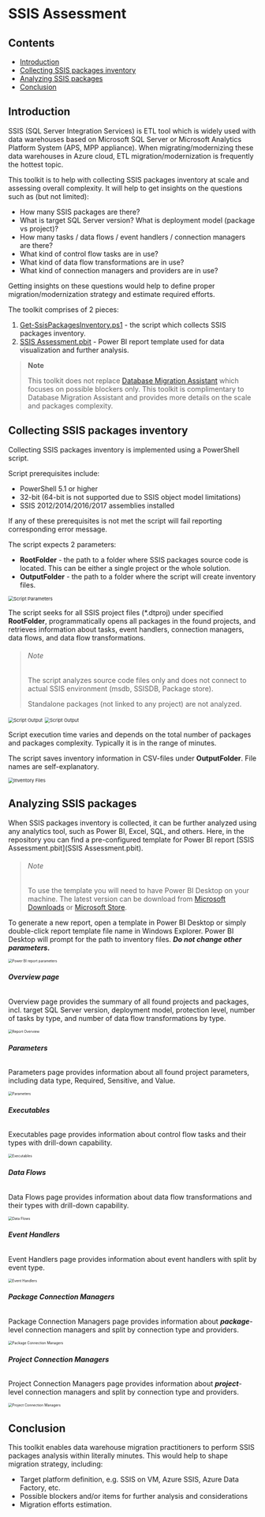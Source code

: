 # SSIS Assessment

## Contents

- [Introduction](#Introduction) 
- [Collecting SSIS packages inventory](#Collecting%20SSIS%20packages%20inventory)
- [Analyzing SSIS packages](#Analyzing%20SSIS%20packages)
- [Conclusion](#Conclusion)



## Introduction

SSIS (SQL Server Integration Services) is ETL tool which is widely used with data warehouses based on Microsoft SQL Server or Microsoft Analytics Platform System (APS, MPP appliance). When migrating/modernizing these data warehouses in Azure cloud, ETL migration/modernization is frequently the hottest topic.

This toolkit is to help with collecting SSIS packages inventory at scale and assessing overall complexity. It will help to get insights on the questions such as (but not limited):

- How many SSIS packages are there?
- What is target SQL Server version? What is deployment model (package vs project)?
- How many tasks / data flows / event handlers / connection managers are there?
- What kind of control flow tasks are in use? 
- What kind of data flow transformations are in use?
- What kind of connection managers and providers are in use?

Getting insights on these questions would help to define proper migration/modernization strategy and estimate required efforts.

The toolkit comprises of 2 pieces:

1) [Get-SsisPackagesInventory.ps1](Get-SsisPackagesInventory.ps1) - the script which collects SSIS packages inventory.
2) [SSIS Assessment.pbit](SSIS%20Assessment.pbit) - Power BI report template used for data visualization and further analysis.

> **Note**
>
> This toolkit does not replace [Database Migration Assistant](https://docs.microsoft.com/en-us/sql/dma/dma-assess-ssis?view=sql-server-ver15) which focuses on possible blockers only. This toolkit is complimentary to Database Migration Assistant and provides more details on the scale and packages complexity.



## Collecting SSIS packages inventory

Collecting SSIS packages inventory is implemented using a PowerShell script.

Script prerequisites include:

- PowerShell 5.1 or higher
- 32-bit (64-bit is not supported due to SSIS object model limitations)
- SSIS 2012/2014/2016/2017 assemblies installed

If any of these prerequisites is not met the script will fail reporting corresponding error message.

The script expects 2 parameters:

- **RootFolder** - the path to a folder where SSIS packages source code is located. This can be either a single project or the whole solution.
- **OutputFolder** - the path to a folder where the script will create inventory files.

<img src="images/ScriptParameters.png" alt="Script Parameters" style="zoom:67%;" />

The script seeks for all SSIS project files (*.dtproj) under specified **RootFolder**, programmatically opens all packages in the found projects, and retrieves information about tasks, event handlers, connection managers, data flows, and data flow transformations. 

> ###### Note
>
> The script analyzes source code files only and does not connect to actual SSIS environment (msdb, SSISDB, Package store).
>
> Standalone packages (not linked to any project) are not analyzed.

<img src="images/ScriptOutput.png" alt="Script Output" style="zoom:67%;" />

<img src="images/ScriptOutput2.png" alt="Script Output" style="zoom:67%;" />

Script execution time varies and depends on the total number of packages and packages complexity. Typically it is in the range of minutes.

The script saves inventory information in CSV-files under **OutputFolder**. File names are self-explanatory.

<img src=".\images\InventoryFiles.png" alt="Inventory Files" style="zoom: 67%;" />



## **Analyzing SSIS packages** ##

When SSIS packages inventory is collected, it can be further analyzed using any analytics tool, such as Power BI, Excel, SQL, and others. Here, in the repository you can find a pre-configured template for Power BI report [SSIS Assessment.pbit](SSIS Assessment.pbit).

> ###### Note
>
> To use the template you will need to have Power BI Desktop on your machine. The latest version can be download from [Microsoft Downloads](https://aka.ms/pbiSingleInstaller) or [Microsoft Store](https://aka.ms/pbidesktopstore). 

To generate a new report, open a template in Power BI Desktop or simply double-click report template file name in Windows Explorer. Power BI Desktop will prompt for the path to inventory files. ***Do not change other parameters.***

<img src="images/PBI-parameters.png" alt="Power BI report parameters" style="zoom:50%;" />



###### **Overview page**

Overview page provides the summary of all found projects and packages, incl. target SQL Server version, deployment model, protection level, number of tasks by type, and number of data flow transformations by type.

<img src="images/PBI-Report-Overview.png" alt="Report Overview" style="zoom: 50%;" />

###### **Parameters**

Parameters page provides information about all found project parameters, including data type, Required, Sensitive, and Value.

<img src="images/PBI-Report-Parameters.png" alt="Parameters" style="zoom:50%;" />

###### **Executables**

Executables page provides information about control flow tasks and their types with drill-down capability.

<img src="images/PBI-Report-Executables.png" alt="Executables" style="zoom:50%;" />

###### **Data Flows**

Data Flows page provides information about data flow transformations  and their types with drill-down capability.

<img src="images/PBI-Report-DataFlows.png" alt="Data Flows" style="zoom:50%;" />

###### **Event Handlers**

Event Handlers  page provides information about event handlers with split by event type.

<img src="images/PBI-Report-EventHandlers.png" alt="Event Handlers" style="zoom:50%;" />

###### **Package Connection Managers**

Package Connection Managers page provides information about ***package***-level connection managers and split by connection type and providers.

<img src="images/PBI-Report-PackageConnectionManagers.png" alt="Package Connection Managers" style="zoom:50%;" />

###### **Project Connection Managers**

Project Connection Managers page provides information about ***project***-level connection managers and split by connection type and providers.

<img src="images/PBI-Report-ProjectConnectionManagers.png" alt="Project Connection Managers" style="zoom:50%;" />



## Conclusion ##

This toolkit enables data warehouse migration practitioners to perform SSIS packages analysis within literally minutes. This would help to shape migration strategy, including:

- Target platform definition, e.g. SSIS on VM, Azure SSIS, Azure Data Factory, etc.
- Possible blockers and/or items for further analysis and considerations
- Migration efforts estimation.


